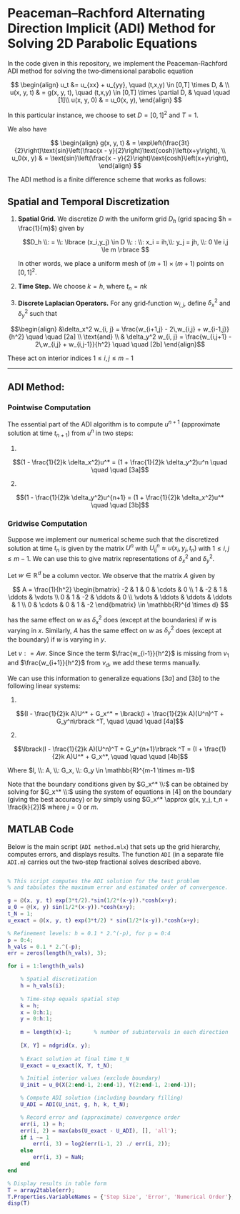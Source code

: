 # Peaceman–Rachford Alternating Direction Implicit (ADI) Method for Solving 2D Parabolic Equations

In the code given in this repository, we implement the Peaceman-Rachford ADI method for solving the two‐dimensional parabolic equation

$$
\begin{align}
     u_t &= u_{xx} + u_{yy}, \quad (t,x,y) \in [0,T] \times D, & \\
     u(x, y, t) & = g(x, y, t), \quad (t,x,y) \in [0,T] \times \partial D, & \quad \quad [1]\\
     u(x, y, 0) & = u_0(x, y),
\end{align}
$$

In this particular instance, we choose to set $D = [0, 1]^2$ and $T = 1$.

We also have

$$
\begin{align}
     g(x, y, t) & = \exp\left(\frac{3t}{2}\right)\text{sin}\left(\frac{x - y}{2}\right)\text{cosh}\left(x+y\right), \\
     u_0(x, y) & = \text{sin}\left(\frac{x - y}{2}\right)\text{cosh}\left(x+y\right),
\end{align}
$$

The ADI method is a finite difference scheme that works as follows:

## Spatial and Temporal Discretization

1. **Spatial Grid.** We discretize $D$ with the uniform grid $D_h$ (grid spacing $h = \frac{1}{m}$) given by

   $$D_h \\: = \\: \lbrace (x_i,y_j) \in D \\: : \\: x_i = ih,\\: y_j = jh, \\: 0 \le i,j \le m \rbrace $$
   
   In other words, we place a uniform mesh of $(m+1)\times(m+1)$ points on $[0,1]^2$.

3. **Time Step.**  We choose $k = h$, where $t_n = nk$

4. **Discrete Laplacian Operators.**  For any grid‐function $w_{i,j}$, define $\delta_x^2$ and $\delta_y^2$ such that

$$\begin{align}
&\delta_x^2 w_{i, j} = \frac{w_{i+1,j} - 2\,w_{i,j} + w_{i-1,j}}{h^2} \quad \quad [2a] \\
\text{and} \\
& \delta_y^2 w_{i, j} = \frac{w_{i,j+1} - 2\,w_{i,j} + w_{i,j-1}}{h^2} \quad \quad [2b]
\end{align}$$

These act on interior indices $1 \le i,j \le m-1$

---

## ADI Method: 

### Pointwise Computation

The essential part of the ADI algorithm is to compute $u^{n+1}$ (approximate solution at time $t_{n+1}$) from $u^n$ in two steps:

1.
$$(1 - \frac{1}{2}k \delta_x^2)u^* = (1 + \frac{1}{2}k \delta_y^2)u^n \quad \quad \quad [3a]$$

2.
$$(1 - \frac{1}{2}k \delta_y^2)u^{n+1} = (1 + \frac{1}{2}k \delta_x^2)u^* \quad \quad [3b]$$

### Gridwise Computation

Suppose we implement our numerical scheme such that the discretized solution at time $t_n$ is given by the matrix $U^n$ with $U_{ij}^n \approx u(x_i, y_j, t_n)$ with $1 \le i,j \le m-1$. We can use this to give matrix representations of $\delta_x^2$ and $\delta_y^2$.

Let $w \in \mathbb{R}^{d}$ be a column vector. We observe that the matrix $A$ given by

$$
A = \frac{1}{h^2}
\begin{bmatrix}
-2 & 1 & 0 & \cdots & 0 \\
1 & -2 & 1 & \ddots & \vdots \\
0 & 1 & -2 & \ddots & 0 \\
\vdots & \ddots & \ddots & \ddots & 1 \\
0 & \cdots & 0 & 1 & -2
\end{bmatrix}
\in \mathbb{R}^{d \times d}
$$

has the same effect on $w$ as $\delta_x^2$ does (except at the boundaries) if $w$ is varying in $x$. Similarly, $A$ has the same effect on $w$ as $\delta_y^2$ does (except at the boundary) if $w$ is varying in $y$. 

Let $v : = Aw$. Since Since the term $\frac{w_{i-1}}{h^2}$ is missing from $v_1$ and $\frac{w_{i+1}}{h^2}$ from $v_d$, we add these terms manually.

We can use this information to generalize equations $[3a]$ and $[3b]$ to the following linear systems:

1.
$$(I - \frac{1}{2}k A)U^* + G_x^* = \lbrack(I + \frac{1}{2}k A)(U^n)^T + G_y^n\rbrack ^T, \quad \quad \quad [4a]$$

2. 
$$\lbrack(I - \frac{1}{2}k A)(U^n)^T + G_y^{n+1}\rbrack ^T = (I + \frac{1}{2}k A)U^* + G_x^*, \quad \quad \quad [4b]$$

Where $I, \\: A, \\: G_x, \\: G_y \in \mathbb{R}^{m-1 \times m-1}$

Note that the boundary conditions given by $G_x^* \\:$ can be obtained by solving for $G_x^* \\:$ using the system of equations in $[4]$ on the boundary (giving the best accuracy) or by simply using $G_x^* \approx g(x, y_j, t_n + \frac{k}{2})$ where $j = 0$ or $m$.

## MATLAB Code

Below is the main script (`ADI method.mlx`) that sets up the grid hierarchy, computes errors, and displays results.  The function `ADI` (in a separate file `ADI.m`) carries out the two‐step fractional solves described above.

```matlab

% This script computes the ADI solution for the test problem
% and tabulates the maximum error and estimated order of convergence.

g = @(x, y, t) exp(3*t/2).*sin(1/2*(x-y)).*cosh(x+y);
u_0 = @(x, y) sin(1/2*(x-y)).*cosh(x+y);
t_N = 1;
u_exact = @(x, y, t) exp(3*t/2) * sin(1/2*(x-y)).*cosh(x+y);

% Refinement levels: h = 0.1 * 2.^(-p), for p = 0:4
p = 0:4;
h_vals = 0.1 * 2.^(-p);
err = zeros(length(h_vals), 3);

for i = 1:length(h_vals)

    % Spatial discretization
    h = h_vals(i);
    
    % Time‐step equals spatial step
    k = h;
    x = 0:h:1;
    y = 0:h:1; 
    
    m = length(x)-1;       % number of subintervals in each direction
    
    [X, Y] = ndgrid(x, y);
    
    % Exact solution at final time t_N
    U_exact = u_exact(X, Y, t_N);

    % Initial interior values (exclude boundary)
    U_init = u_0(X(2:end-1, 2:end-1), Y(2:end-1, 2:end-1));

    % Compute ADI solution (including boundary filling)
    U_ADI = ADI(U_init, g, h, k, t_N);

    % Record error and (approximate) convergence order
    err(i, 1) = h;
    err(i, 2) = max(abs(U_exact - U_ADI), [], 'all');
    if i ~= 1
        err(i, 3) = log2(err(i-1, 2) ./ err(i, 2));
    else
        err(i, 3) = NaN;
    end
end

% Display results in table form
T = array2table(err);
T.Properties.VariableNames = {'Step Size', 'Error', 'Numerical Order'};
disp(T)
